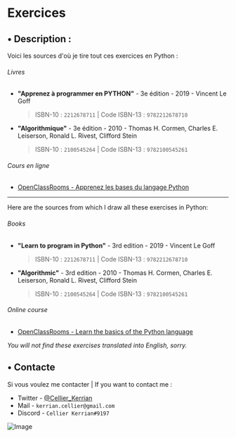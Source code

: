 # Exercices

## • Description :

Voici les sources d'où je tire tout ces exercices en Python :
###### Livres
- __"Apprenez à programmer en PYTHON"__ - 3e édition - 2019 - Vincent Le Goff
  > ISBN-10 : `2212678711` | Code ISBN-13 : `9782212678710`
- __"Algorithmique"__ - 3e édition - 2010 - Thomas H. Cormen, Charles E. Leiserson, Ronald L. Rivest, Clifford Stein
  > ISBN-10 : `2100545264` | Code ISBN-13 : `9782100545261`

###### Cours en ligne
- [OpenClassRooms - Apprenez les bases du langage Python](https://openclassrooms.com/fr/courses/7168871-apprenez-les-bases-du-langage-python)

---

Here are the sources from which I draw all these exercises in Python:
###### Books
- __"Learn to program in Python"__ - 3rd edition - 2019 - Vincent Le Goff
  > ISBN-10 : `2212678711` | Code ISBN-13 : `9782212678710`
- __"Algorithmic"__ - 3rd edition - 2010 - Thomas H. Cormen, Charles E. Leiserson, Ronald L. Rivest, Clifford Stein
  > ISBN-10 : `2100545264` | Code ISBN-13 : `9782100545261`

###### Online course
- [OpenClassRooms - Learn the basics of the Python language](https://openclassrooms.com/en/courses/6902811-learn-python-basics)

*You will not find these exercises translated into English, sorry.*

## • Contacte

Si vous voulez me contacter | If you want to contact me :
- Twitter - [@Cellier_Kerrian](https://twitter.com/Cellier_Kerrian)
- Mail - `kerrian.cellier@gmail.com`
- Discord - `Cellier Kerrian#9197`

![Image](https://cdn.discordapp.com/attachments/922486147366662204/922486202844737606/banner.png)
